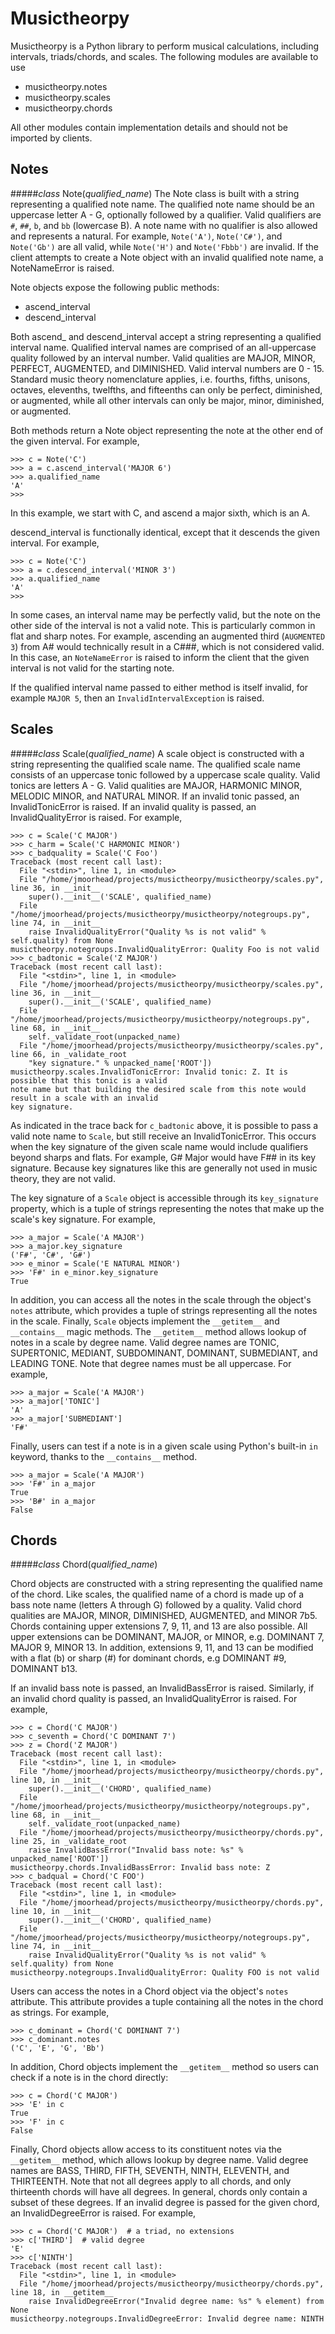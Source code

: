 # Musictheorpy

Musictheorpy is a Python library to perform musical calculations,
including intervals, triads/chords, and scales. The following modules
are available to use
- musictheorpy.notes
- musictheorpy.scales
- musictheorpy.chords

All other modules contain implementation details and should not be
imported by clients.

Notes
-----


#####*class* Note(*qualified_name*)
The Note class is built with a string representing a qualified note name. The 
qualified note name should be an uppercase letter A - G, 
optionally followed by a qualifier. Valid qualifiers are `#`, `##`, `b`, and 
`bb` (lowercase B). A note name with no qualifier is also allowed and represents a natural. 
For example, `Note('A')`, `Note('C#')`, and `Note('Gb')` are all valid, while 
`Note('H')` and `Note('Fbbb')` are invalid. If the client attempts to create
a Note object with an invalid qualified note name, a NoteNameError is raised.  

Note objects expose the following public methods:
- ascend_interval
- descend_interval

Both ascend_ and descend_interval accept a string representing a
qualified interval name. Qualified interval names are comprised of
an all-uppercase quality followed by an interval number. Valid qualities
are MAJOR, MINOR, PERFECT, AUGMENTED, and DIMINISHED. Valid interval numbers
are 0 - 15. Standard music theory nomenclature applies, i.e. fourths,
fifths, unisons, octaves, elevenths, twelfths, and fifteenths can only be
perfect, diminished, or augmented, while all other intervals can only be
major, minor, diminished, or augmented. 
  
Both methods return a Note object representing the note at
the other end of the given interval. For example,
```
>>> c = Note('C')
>>> a = c.ascend_interval('MAJOR 6')
>>> a.qualified_name
'A'
>>>
``` 
In this example, we start with C, and ascend a major sixth, which is an A.

descend_interval is functionally identical, except that it descends the given
interval. For example,
```
>>> c = Note('C')
>>> a = c.descend_interval('MINOR 3')
>>> a.qualified_name
'A'
>>>
```
In some cases, an interval name may be perfectly valid, but the note on the other
side of the interval is not a valid note. This is particularly common in flat and sharp
notes. For example, ascending an augmented third (`AUGMENTED 3`) from A# would
technically result in a C###, which is not considered valid. In this case, an `NoteNameError`
is raised to inform the client that the given interval is not valid for the starting note.   

If the qualified interval name passed to either method is itself invalid, for example `MAJOR 5`,
then an `InvalidIntervalException` is raised.

Scales
------

#####*class* Scale(*qualified_name*)
A scale object is constructed with a string representing the qualified scale
name. The qualified scale name consists of an uppercase tonic followed by a
uppercase scale quality. Valid tonics are letters A - G. Valid qualities are
MAJOR, HARMONIC MINOR, MELODIC MINOR, and NATURAL MINOR. If an invalid tonic
passed, an InvalidTonicError is raised. If an invalid quality is passed, an
InvalidQualityError is raised. For example,

```
>>> c = Scale('C MAJOR')
>>> c_harm = Scale('C HARMONIC MINOR')
>>> c_badquality = Scale('C Foo')
Traceback (most recent call last):
  File "<stdin>", line 1, in <module>
  File "/home/jmoorhead/projects/musictheorpy/musictheorpy/scales.py", line 36, in __init__
    super().__init__('SCALE', qualified_name)
  File "/home/jmoorhead/projects/musictheorpy/musictheorpy/notegroups.py", line 74, in __init__
    raise InvalidQualityError("Quality %s is not valid" % self.quality) from None
musictheorpy.notegroups.InvalidQualityError: Quality Foo is not valid
>>> c_badtonic = Scale('Z MAJOR')
Traceback (most recent call last):
  File "<stdin>", line 1, in <module>
  File "/home/jmoorhead/projects/musictheorpy/musictheorpy/scales.py", line 36, in __init__
    super().__init__('SCALE', qualified_name)
  File "/home/jmoorhead/projects/musictheorpy/musictheorpy/notegroups.py", line 68, in __init__
    self._validate_root(unpacked_name)
  File "/home/jmoorhead/projects/musictheorpy/musictheorpy/scales.py", line 66, in _validate_root
    "key signature." % unpacked_name['ROOT'])
musictheorpy.scales.InvalidTonicError: Invalid tonic: Z. It is possible that this tonic is a valid 
note name but that building the desired scale from this note would result in a scale with an invalid 
key signature.
```

As indicated in the trace back for `c_badtonic` above, it is possible to pass a valid note name
to `Scale`, but still receive an InvalidTonicError. This occurs when the
key signature of the given scale name would include qualifiers beyond sharps and flats.
For example, G# Major would have F## in its key signature. Because key signatures like
this are generally not used in music theory, they are not valid.  

The key signature of a `Scale` object is accessible through its
`key_signature` property, which is a tuple of strings representing the
notes that make up the scale's key signature. For example,
```
>>> a_major = Scale('A MAJOR')
>>> a_major.key_signature
('F#', 'C#', 'G#')
>>> e_minor = Scale('E NATURAL MINOR')
>>> 'F#' in e_minor.key_signature
True
```

In addition, you can access all the notes in the scale through the
object's `notes` attribute, which provides a tuple of strings representing
all the notes in the scale. Finally, `Scale` objects implement the 
`__getitem__` and `__contains__` magic methods. The `__getitem__` method
allows lookup of notes in a scale by degree name. Valid degree names are
TONIC, SUPERTONIC, MEDIANT, SUBDOMINANT, DOMINANT, SUBMEDIANT, and 
LEADING TONE. Note that degree names must be all uppercase. For example,
```
>>> a_major = Scale('A MAJOR')
>>> a_major['TONIC']
'A'
>>> a_major['SUBMEDIANT']
'F#'
```

Finally, users can test if a note is in a given scale using Python's
built-in `in` keyword, thanks to the `__contains__` method.
```
>>> a_major = Scale('A MAJOR')
>>> 'F#' in a_major
True
>>> 'B#' in a_major
False
```

Chords
------
#####*class* Chord(*qualified_name*)

Chord objects are constructed with a string representing the qualified
name of the chord. Like scales, the qualified name of a chord is made up
of a bass note name (letters A through G) followed by a quality. Valid
chord qualities are MAJOR, MINOR, DIMINISHED, AUGMENTED, and MINOR 7b5.
Chords containing upper extensions 7, 9, 11, and 13 are also possible. All upper
extensions can be DOMINANT, MAJOR, or MINOR, e.g. DOMINANT 7, MAJOR 9, MINOR 13.
In addition, extensions 9, 11, and 13 can be modified with a flat (b)
or sharp (#) for dominant chords, e.g DOMINANT #9, DOMINANT b13.  

If an invalid bass note is passed, an InvalidBassError is raised. Similarly,
if an invalid chord quality is passed, an InvalidQualityError is raised. For 
example,
```
>>> c = Chord('C MAJOR')
>>> c_seventh = Chord('C DOMINANT 7')
>>> z = Chord('Z MAJOR')
Traceback (most recent call last):
  File "<stdin>", line 1, in <module>
  File "/home/jmoorhead/projects/musictheorpy/musictheorpy/chords.py", line 10, in __init__
    super().__init__('CHORD', qualified_name)
  File "/home/jmoorhead/projects/musictheorpy/musictheorpy/notegroups.py", line 68, in __init__
    self._validate_root(unpacked_name)
  File "/home/jmoorhead/projects/musictheorpy/musictheorpy/chords.py", line 25, in _validate_root
    raise InvalidBassError("Invalid bass note: %s" % unpacked_name['ROOT'])
musictheorpy.chords.InvalidBassError: Invalid bass note: Z
>>> c_badqual = Chord('C FOO')
Traceback (most recent call last):
  File "<stdin>", line 1, in <module>
  File "/home/jmoorhead/projects/musictheorpy/musictheorpy/chords.py", line 10, in __init__
    super().__init__('CHORD', qualified_name)
  File "/home/jmoorhead/projects/musictheorpy/musictheorpy/notegroups.py", line 74, in __init__
    raise InvalidQualityError("Quality %s is not valid" % self.quality) from None
musictheorpy.notegroups.InvalidQualityError: Quality FOO is not valid
```

Users can access the notes in a Chord object via the object's `notes` attribute. This
attribute provides a tuple containing all the notes in the chord as strings. For example,
```
>>> c_dominant = Chord('C DOMINANT 7')
>>> c_dominant.notes
('C', 'E', 'G', 'Bb')
```
In addition, Chord objects implement the `__getitem__` method so users can check if a note is
in the chord directly:
```
>>> c = Chord('C MAJOR')
>>> 'E' in c
True
>>> 'F' in c
False
```
Finally, Chord objects allow access to its constituent notes via the `__getitem__` method, which allows
lookup by degree name. Valid degree names are BASS, THIRD, FIFTH, SEVENTH, NINTH, ELEVENTH, and THIRTEENTH.
Note that not all degrees apply to all chords, and only thirteenth chords will
have all degrees. In general, chords only contain a subset of these degrees. If an invalid degree
is passed for the given chord, an InvalidDegreeError is raised. For example,
```
>>> c = Chord('C MAJOR')  # a triad, no extensions
>>> c['THIRD']  # valid degree
'E'
>>> c['NINTH']
Traceback (most recent call last):
  File "<stdin>", line 1, in <module>
  File "/home/jmoorhead/projects/musictheorpy/musictheorpy/chords.py", line 18, in __getitem__
    raise InvalidDegreeError("Invalid degree name: %s" % element) from None
musictheorpy.notegroups.InvalidDegreeError: Invalid degree name: NINTH
```